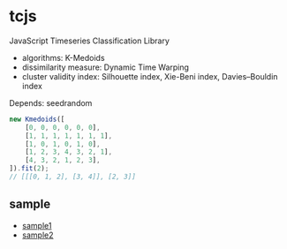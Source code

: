 # tcjs

JavaScript Timeseries Classification Library

* algorithms: K-Medoids
* dissimilarity measure: Dynamic Time Warping
* cluster validity index: Silhouette index, Xie-Beni index, Davies–Bouldin index


Depends: seedrandom


```Javascript
new Kmedoids([
    [0, 0, 0, 0, 0, 0],
    [1, 1, 1, 1, 1, 1, 1],
    [1, 0, 1, 0, 1, 0],
    [1, 2, 3, 4, 3, 2, 1],
    [4, 3, 2, 1, 2, 3],
]).fit(2);
// [[[0, 1, 2], [3, 4]], [2, 3]]
```

## sample
* [sample1](https://yonda-yonda.github.io/tcjs/docs/sample1.html)
* [sample2](https://yonda-yonda.github.io/tcjs/docs/sample2.html)